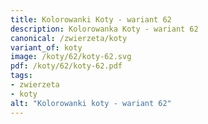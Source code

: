 ```yaml
---
title: Kolorowanki Koty - wariant 62
description: Kolorowanka Koty - wariant 62
canonical: /zwierzeta/koty
variant_of: koty
image: /koty/62/koty-62.svg
pdf: /koty/62/koty-62.pdf
tags:
- zwierzeta
- koty
alt: "Kolorowanki koty - wariant 62"
---
```

